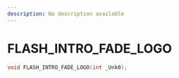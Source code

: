 ```yaml
---
description: No description available 
---
```


# FLASH_INTRO_FADE_LOGO

```cpp
void FLASH_INTRO_FADE_LOGO(int _Unk0);
```